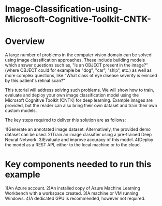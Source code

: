 # Image-Classification-using-Microsoft-Cognitive-Toolkit-CNTK-



# Overview



A large number of problems in the computer vision domain can be solved using image classification approaches. These include building models which answer questions such as, "Is an OBJECT present in the image?" (where OBJECT could for example be "dog", "car", "ship", etc.) as well as more complex questions, like "What class of eye disease severity is evinced by this patient's retinal scan?"

This tutorial will address solving such problems. We will show how to train, evaluate and deploy your own image classification model using the Microsoft Cognitive Toolkit (CNTK) for deep learning. Example images are provided, but the reader can also bring their own dataset and train their own custom models.

The key steps required to deliver this solution are as follows:

1)Generate an annotated image dataset. Alternatively, the provided demo dataset can be used.
2)Train an image classifier using a pre-trained Deep Neural Network.
3)Evaluate and improve accuracy of this model.
4)Deploy the model as a REST API, either to the local machine or to the cloud.

# Key components needed to run this example
1)An Azure account.
2)An installed copy of Azure Machine Learning Workbench with a workspace created.
3)A machine or VM running Windows.
4)A dedicated GPU is recommended, however not required.


